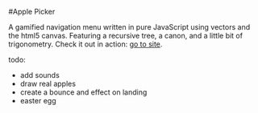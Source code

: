 #Apple Picker

A gamified navigation menu written in pure JavaScript using vectors and the html5 canvas.
Featuring a recursive tree, a canon, and a little bit of trigonometry.
Check it out in action: [go to site](http://codeisnatural.com/).


todo:
- add sounds
- draw real apples
- create a bounce and effect on landing
- easter egg
